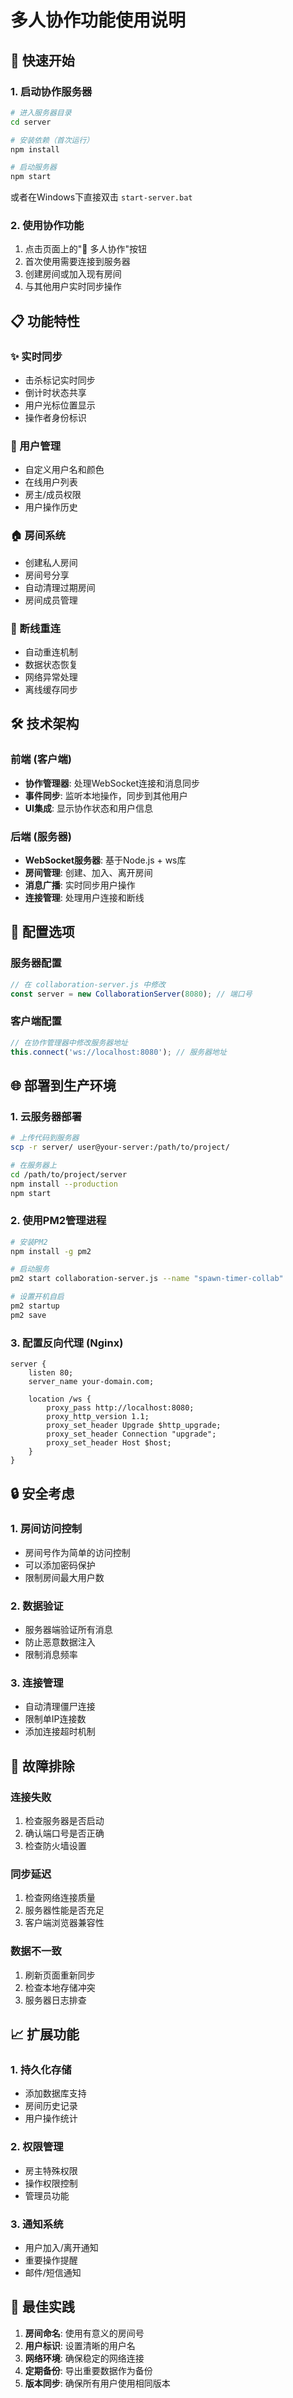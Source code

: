 # 多人协作功能使用说明

## 🚀 快速开始

### 1. 启动协作服务器

```bash
# 进入服务器目录
cd server

# 安装依赖（首次运行）
npm install

# 启动服务器
npm start
```

或者在Windows下直接双击 `start-server.bat`

### 2. 使用协作功能

1. 点击页面上的"🤝 多人协作"按钮
2. 首次使用需要连接到服务器
3. 创建房间或加入现有房间
4. 与其他用户实时同步操作

## 📋 功能特性

### ✨ 实时同步
- 击杀标记实时同步
- 倒计时状态共享
- 用户光标位置显示
- 操作者身份标识

### 👥 用户管理
- 自定义用户名和颜色
- 在线用户列表
- 房主/成员权限
- 用户操作历史

### 🏠 房间系统
- 创建私人房间
- 房间号分享
- 自动清理过期房间
- 房间成员管理

### 🔄 断线重连
- 自动重连机制
- 数据状态恢复
- 网络异常处理
- 离线缓存同步

## 🛠️ 技术架构

### 前端 (客户端)
- **协作管理器**: 处理WebSocket连接和消息同步
- **事件同步**: 监听本地操作，同步到其他用户
- **UI集成**: 显示协作状态和用户信息

### 后端 (服务器)
- **WebSocket服务器**: 基于Node.js + ws库
- **房间管理**: 创建、加入、离开房间
- **消息广播**: 实时同步用户操作
- **连接管理**: 处理用户连接和断线

## 🔧 配置选项

### 服务器配置
```javascript
// 在 collaboration-server.js 中修改
const server = new CollaborationServer(8080); // 端口号
```

### 客户端配置
```javascript
// 在协作管理器中修改服务器地址
this.connect('ws://localhost:8080'); // 服务器地址
```

## 🌐 部署到生产环境

### 1. 云服务器部署
```bash
# 上传代码到服务器
scp -r server/ user@your-server:/path/to/project/

# 在服务器上
cd /path/to/project/server
npm install --production
npm start
```

### 2. 使用PM2管理进程
```bash
# 安装PM2
npm install -g pm2

# 启动服务
pm2 start collaboration-server.js --name "spawn-timer-collab"

# 设置开机自启
pm2 startup
pm2 save
```

### 3. 配置反向代理 (Nginx)
```nginx
server {
    listen 80;
    server_name your-domain.com;
    
    location /ws {
        proxy_pass http://localhost:8080;
        proxy_http_version 1.1;
        proxy_set_header Upgrade $http_upgrade;
        proxy_set_header Connection "upgrade";
        proxy_set_header Host $host;
    }
}
```

## 🔒 安全考虑

### 1. 房间访问控制
- 房间号作为简单的访问控制
- 可以添加密码保护
- 限制房间最大用户数

### 2. 数据验证
- 服务器端验证所有消息
- 防止恶意数据注入
- 限制消息频率

### 3. 连接管理
- 自动清理僵尸连接
- 限制单IP连接数
- 添加连接超时机制

## 🐛 故障排除

### 连接失败
1. 检查服务器是否启动
2. 确认端口号是否正确
3. 检查防火墙设置

### 同步延迟
1. 检查网络连接质量
2. 服务器性能是否充足
3. 客户端浏览器兼容性

### 数据不一致
1. 刷新页面重新同步
2. 检查本地存储冲突
3. 服务器日志排查

## 📈 扩展功能

### 1. 持久化存储
- 添加数据库支持
- 房间历史记录
- 用户操作统计

### 2. 权限管理
- 房主特殊权限
- 操作权限控制
- 管理员功能

### 3. 通知系统
- 用户加入/离开通知
- 重要操作提醒
- 邮件/短信通知

## 🎯 最佳实践

1. **房间命名**: 使用有意义的房间号
2. **用户标识**: 设置清晰的用户名
3. **网络环境**: 确保稳定的网络连接
4. **定期备份**: 导出重要数据作为备份
5. **版本同步**: 确保所有用户使用相同版本
